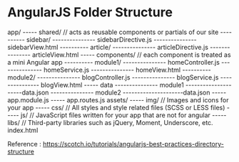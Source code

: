 # AngularJS Folder Structure
app/
----- shared/   // acts as reusable components or partials of our site
---------- sidebar/
--------------- sidebarDirective.js
--------------- sidebarView.html
---------- article/
--------------- articleDirective.js
--------------- articleView.html
----- components/   // each component is treated as a mini Angular app
---------- module1/
--------------- homeController.js
--------------- homeService.js
--------------- homeView.html
---------- module2/
--------------- blogController.js
--------------- blogService.js
--------------- blogView.html
----- data
--------------- module1
---------------------data.json
--------------- module2
---------------------data.json
----- app.module.js
----- app.routes.js
assets/
----- img/      // Images and icons for your app
----- css/      // All styles and style related files (SCSS or LESS files)
----- js/       // JavaScript files written for your app that are not for angular
----- libs/     // Third-party libraries such as jQuery, Moment, Underscore, etc.
index.html

Reference : https://scotch.io/tutorials/angularjs-best-practices-directory-structure
